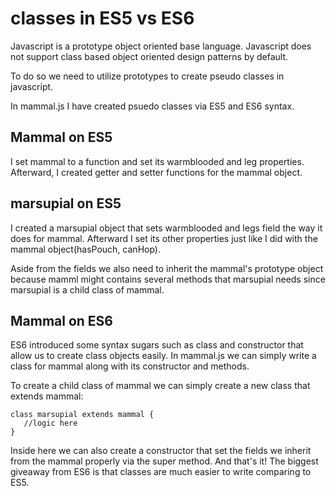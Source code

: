 # classes in ES5 vs ES6

Javascript is a prototype object oriented base language. Javascript does not support class based object oriented design patterns by default.

To do so we need to utilize prototypes to create pseudo classes in javascript. 

In mammal.js I have created psuedo classes via ES5 and ES6 syntax. 

## Mammal on ES5

I set mammal to a function and set its warmblooded and leg properties. Afterward, I created getter and setter functions for the mammal object.

## marsupial on ES5

I created a marsupial object that sets warmblooded and legs field the way it does for mammal. Afterward I set its other properties just like I did with the mammal object(hasPouch, canHop). 

Aside from the fields we also need to inherit the mammal's prototype object because mamml might contains several methods that marsupial needs since marsupial is a child class of mammal.

## Mammal on ES6

ES6 introduced some syntax sugars such as class and constructor that allow us to create class objects easily.
In mammal.js we can simply write a class for mammal along with its constructor and methods. 

To create a child class of mammal we can simply create a new class that extends mammal:

```shell
class marsupial extends mammal {
   //logic here
}
```

Inside here we can also create a constructor that set the fields we inherit from the mammal properly via the super method.
And that's it! The biggest giveaway from ES6 is that classes are much easier to write comparing to ES5.


